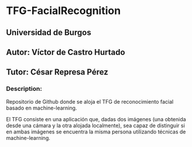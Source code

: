 # TFG-FacialRecognition

##    Universidad de Burgos
## Autor: Víctor de Castro Hurtado
## Tutor: César Represa Pérez

### Description:

Repositorio de Github donde se aloja el TFG de reconocimiento facial basado en machine-learning.

El TFG consiste en una aplicación que, dadas dos imágenes (una obtenida desde una cámara y la otra alojada localmente), sea capaz de distinguir si en ambas imágenes se encuentra la misma persona utilizando técnicas de machine-learning.
